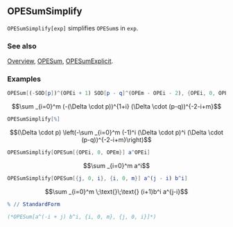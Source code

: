 ## OPESumSimplify

`OPESumSimplify[exp]` simplifies `OPESum`s in `exp`.

### See also

[Overview](Extra/FeynCalc.md), [OPESum](OPESum.md), [OPESumExplicit](OPESumExplicit.md).

### Examples

```mathematica
OPESum[(-SOD[p])^(OPEi + 1) SOD[p - q]^(OPEm - OPEi - 2), {OPEi, 0, OPEm}]
```

$$\sum _{i=0}^m (-(\Delta \cdot p))^{1+i} (\Delta \cdot (p-q))^{-2-i+m}$$

```mathematica
OPESumSimplify[%]
```

$$(\Delta \cdot p) \left(-\sum _{i=0}^m (-1)^i (\Delta \cdot p)^i (\Delta \cdot (p-q))^{-2-i+m}\right)$$

```mathematica
OPESumSimplify[OPESum[{OPEi, 0, OPEm}] a^OPEi]
```

$$\sum _{i=0}^m a^i$$

```mathematica
OPESumSimplify[OPESum[{j, 0, i}, {i, 0, m}] a^(j - i) b^i]
```

$$\sum _{i=0}^m \;\text{}\;\text{} (i+1)b^i a^{j-i}$$

```mathematica
% // StandardForm

(*OPESum[a^(-i + j) b^i, {i, 0, m}, {j, 0, i}]*)
```
